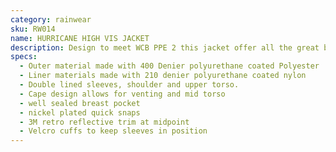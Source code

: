 ```yaml
---
category: rainwear
sku: RW014
name: HURRICANE HIGH VIS JACKET
description: Design to meet WCB PPE 2 this jacket offer all the great benefits of the HURRICANE CLASSIC with added protection of fluerecent yellow colouring and high vis markings. Meeting the requirements of type 1, 2 and 3 garments this jacket will keep you visible in all conditions
specs:
  - Outer material made with 400 Denier polyurethane coated Polyester
  - Liner materials made with 210 denier polyurethane coated nylon
  - Double lined sleeves, shoulder and upper torso.
  - Cape design allows for venting and mid torso
  - well sealed breast pocket
  - nickel plated quick snaps
  - 3M retro reflective trim at midpoint
  - Velcro cuffs to keep sleeves in position
---
```

